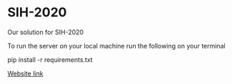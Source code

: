 # SIH-2020

Our solution for SIH-2020


To run the server on your local machine run the following on your terminal

pip install -r requirements.txt


[Website link](https://bella-ciao.herokuapp.com/)
